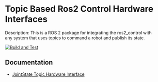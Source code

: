 # Topic Based Ros2 Control Hardware Interfaces

Description: This is a ROS 2 package for integrating the ros2_control with any system that uses topics to command a robot and publish its state.

[![Build and Test](https://github.com/ros-controls/topic_based_hardware_interfaces/actions/workflows/build_and_test.yaml/badge.svg)](https://github.com/ros-controls/topic_based_hardware_interfaces/actions/workflows/build_and_test.yaml)

## Documentation

- [JointState Topic Hardware Interface](joint_state_topic_hardware_interface/README.md)
